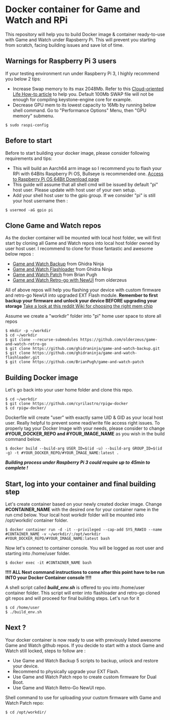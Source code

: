 # Docker container for Game and Watch and RPi

This repository will help you to build Docker image & container ready-to-use with Game and Watch under Rapsberry Pi.
This will prevent you starting from scratch, facing building issues and save lot of time.


## Warnings for Raspberry Pi 3 users
If your testing environment run under Raspberry Pi 3, I highly recommend you below 2 tips:
- Increase Swap memory to its max 2048Mb. Refer to this [Cloud-oriented Life How-to article](https://cloudolife.com/2021/01/01/Raspberry-Pi/Resizing-or-disable-Swap-Size/) to help you. Default 100Mb SWAP file will not be enough for compiling keystone-engine core for example.
- Decrease GPU mem to its lowest capacity to 16Mb by running below shell command. Go to "Performance Options" Menu, then "GPU memory" submenu.

`$ sudo raspi-config`

## Before to start
Before to start building your docker image, please consider following requirements and tips:
- This will build an Aarch64 arm image so I recommend you to flash your RPi with 64Bits Raspberry Pi OS, Bullseye is recommended one.  [Access to Raspberry Pi OS 64Bit Download page](https://www.raspberrypi.com/software/operating-systems/#raspberry-pi-os-64-bit)
- This guide will assume that all shell cmd will be issued by default "pi" host user. Please update with host user of your own setup.
- Add your shell host user to the gpio group. If we consider "pi" is still your host username then :

`$ usermod -aG gpio pi`

## Clone Game and Watch repos
As the docker container will be mounted with local host folder, we will first start by cloning all Game and Watch repos into local host folder owned by user host user.
I recommend to clone for those fantastic and awesome below repos :
- [Game and Watch Backup](https://github.com/ghidraninja/game-and-watch-backup) from Ghidra Ninja
- [Game and Watch Flashloader](https://github.com/ghidraninja/game-and-watch-flashloader.git) from Ghidra Ninja
- [Game and Watch Patch](https://github.com/BrianPugh/game-and-watch-patch) from Brian Pugh
- [Game and Watch Retro-go with NewUI](https://github.com/olderzeus/game-and-watch-retro-go) from olderzeus

All of above repos will help you flashing your device with custom firmware and retro-go NewUI into upgraded EXT Flash module.
**Remember to first backup your firmware and unlock your device BEFORE upgrading your storage** [Take a look at this reddit Wiki for choosing the right mem chip](https://www.reddit.com/r/GameAndWatchMods/wiki/flash-upgrade)

Assume we create a "workdir" folder into "pi" home user space to store all repos
```
$ mkdir -p ~/workdir
$ cd ~/workdir
$ git clone --recurse-submodules https://github.com/olderzeus/game-and-watch-retro-go
$ git clone https://github.com/ghidraninja/game-and-watch-backup.git
$ git clone https://github.com/ghidraninja/game-and-watch-flashloader.git
$ git clone https://github.com/BrianPugh/game-and-watch-patch
```
## Building Docker image
Let's go back into your user home folder and clone this repo.
```
$ cd ~/workdir
$ git clone https://github.com/cyrilastro/rpigw-docker
$ cd rpigw-docker/
```
Dockerfile will create "user" with exactly same UID & GID as your local host user. Really helpful to prevent some read/write file access right issues.
To properly tag your Docker Image with your needs, please consider to change **#YOUR_DOCKER_REPO and #YOUR_IMAGE_NAME** as you wish in the build command below.
```
$ docker build --build-arg USER_ID=$(id -u) --build-arg GROUP_ID=$(id -g) -t #YOUR_DOCKER_REPO/#YOUR_IMAGE_NAME:latest .
```
***Building process under Raspberry Pi 3 could require up to 45min to complete !***

## Start, log into your container and final building step
Let's create container based on your newly created docker image.
Change **#CONTAINER_NAME** with the desired one for your container name in the run cmd below.
Your local host workdir folder will be mounted into /opt/workdir/ container folder.

`$ docker container run -d -it --privileged --cap-add SYS_RAWIO --name #CONTAINER_NAME -v ~/workdir/:/opt/workdir #YOUR_DOCKER_REPO/#YOUR_IMAGE_NAME:latest bash`

Now let's connect to container console. You will be logged as root user and starting into /home/user folder.

`$ docker exec -it #CONTAINER_NAME bash`


**!!!! ALL Next command instructions to come after this point have to be run INTO your Docker Container console !!!!**


A shell script called ***build_env.sh*** is offered to you into /home/user container folder.
This script will enter into flashloader and retro-go cloned git repos and will proceed for final building steps.
Let's run for it
```
$ cd /home/user
$ ./build_env.sh
```

## Next ?

Your docker container is now ready to use with previously listed awesome Game and Watch github repos.
If you decide to start with a stock Game and Watch still locked, steps to follow are :
- Use Game and Watch Backup 5 scripts to backup, unlock and restore your device.
- Recommend to physically upgrade your EXT Flash.
- Use Game and Watch Patch repo to create custom firmware for Dual Boot.
- Use Game and Watch Retro-Go NewUI repo.

Shell command to use for uploading your custom firmware with Game and Watch Patch repo:
```
$ cd /opt/workdir/
